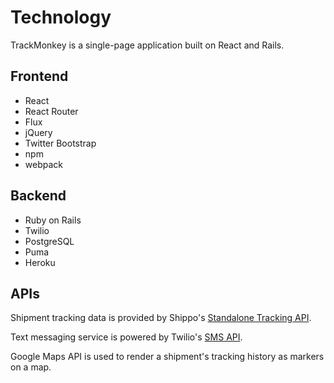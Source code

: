 # Technology

TrackMonkey is a single-page application built on React and Rails.

## Frontend

- React
- React Router
- Flux
- jQuery
- Twitter Bootstrap
- npm
- webpack

## Backend

- Ruby on Rails
- Twilio
- PostgreSQL
- Puma
- Heroku

## APIs

Shipment tracking data is provided by Shippo's [Standalone Tracking API](https://goShippo.com/shipping-api/tracking-standalone/).

Text messaging service is powered by Twilio's [SMS API](https://www.twilio.com/sms/).

Google Maps API is used to render a shipment's tracking history as markers on a map.
